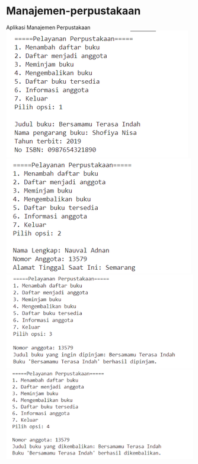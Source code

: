 # Manajemen-perpustakaan
Aplikasi Manajemen Perpustakaan
![Alt text](https://github.com/Nabila-Shofi/Manajemen-perpustakaan/blob/main/Output%20tambah%20buku%20baru.png)
![Alt text](https://github.com/Nabila-Shofi/Manajemen-perpustakaan/blob/main/Output%20Daftar%20anggota%20baru.png)
![Alt text](https://github.com/Nabila-Shofi/Manajemen-perpustakaan/blob/main/Output%20meminjam%20buku.png)
![Alt text](https://github.com/Nabila-Shofi/Manajemen-perpustakaan/blob/main/Output%20Mengembalikan%20buku.png)
